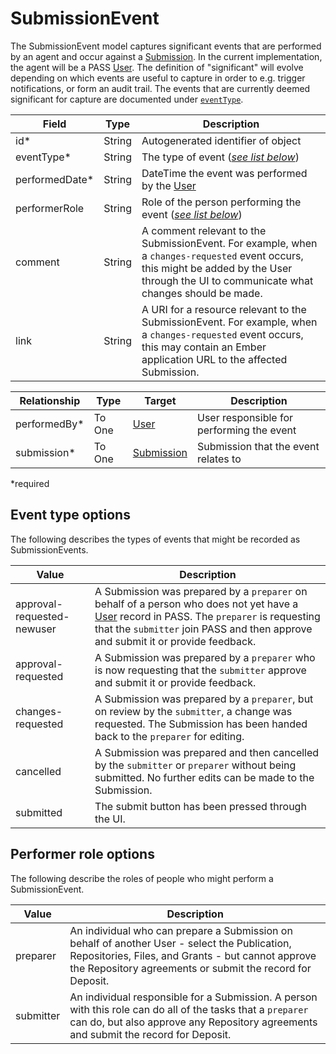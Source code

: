 # SubmissionEvent
The SubmissionEvent model captures significant events that are performed by an agent and occur against a [Submission](Submission.md). In the current implementation, the agent will be a PASS [User](User.md). The definition of "significant" will evolve depending on which events are useful to capture in order to e.g. trigger notifications, or form an audit trail. The events that are currently deemed significant for capture are documented under [`eventType`](#event-type-options).

| Field  		| Type  		| Description |
| ------------- | ------------- | ------------- |
| id* | String | Autogenerated identifier of object |
| eventType* | String | The type of event ([_see list below_](#event-type-options)) |
| performedDate* | String | DateTime the event was performed by the [User](User.md) |
| performerRole | String | Role of the person performing the event ([_see list below_](#performer-role-options)) |
| comment | String | A comment relevant to the SubmissionEvent. For example, when a `changes-requested` event occurs, this might be added by the User through the UI to communicate what changes should be made. |
| link | String | A URI for a resource relevant to the SubmissionEvent. For example, when a `changes-requested` event occurs, this may contain an Ember application URL to the affected Submission. |

| Relationship     | Type   | Target  	| Description |
| ---------------- | ------ | --------- | ----------- |
| performedBy* | To One | [User](User.md) | User responsible for performing the event |
| submission*  | To One | [Submission](Submission.md) | Submission that the event relates to |

*required 

## Event type options

The following describes the types of events that might be recorded as SubmissionEvents.

| Value  					| Description | 
| ------------------------ | ------------- |
| approval-requested-newuser | A Submission was prepared by a `preparer` on behalf of a person who does not yet have a [User](User.md) record in PASS. The `preparer` is requesting that the `submitter` join PASS and then approve and submit it or provide feedback. |
| approval-requested | A Submission was prepared by a `preparer` who is now requesting that the `submitter` approve and submit it or provide feedback. |
| changes-requested | A Submission was prepared by a `preparer`, but on review by the `submitter`, a change was requested. The Submission has been handed back to the `preparer` for editing. |
| cancelled | A Submission was prepared and then cancelled by the `submitter` or `preparer` without being submitted. No further edits can be made to the Submission. |
| submitted | The submit button has been pressed through the UI. | 

## Performer role options

The following describe the roles of people who might perform a SubmissionEvent.

| Value  					| Description | 
| ------------------------ | ------------- |
| preparer | An individual who can prepare a Submission on behalf of another User - select the Publication, Repositories, Files, and Grants - but cannot approve the Repository agreements or submit the record for Deposit. |
| submitter | An individual responsible for a Submission. A person with this role can do all of the tasks that a `preparer` can do, but also approve any Repository agreements and submit the record for Deposit. |